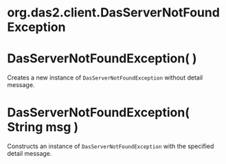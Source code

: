 # org.das2.client.DasServerNotFoundException



# DasServerNotFoundException( )
Creates a new instance of <code>DasServerNotFoundException</code> without detail message.

# DasServerNotFoundException( String msg )
Constructs an instance of <code>DasServerNotFoundException</code> with the specified detail message.

